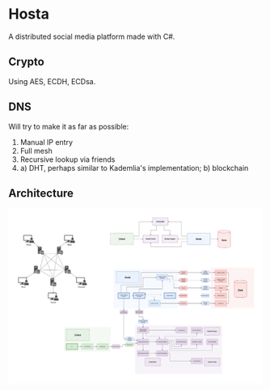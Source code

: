 # Hosta

A distributed social media platform made with C#.

## Crypto

Using AES, ECDH, ECDsa.

## DNS

Will try to make it as far as possible:
1. Manual IP entry
2. Full mesh
3. Recursive lookup via friends
4. a) DHT, perhaps similar to Kademlia's implementation; b) blockchain

## Architecture

![](https://github.com/mileswatson/Hosta/blob/master/NEA.png)
